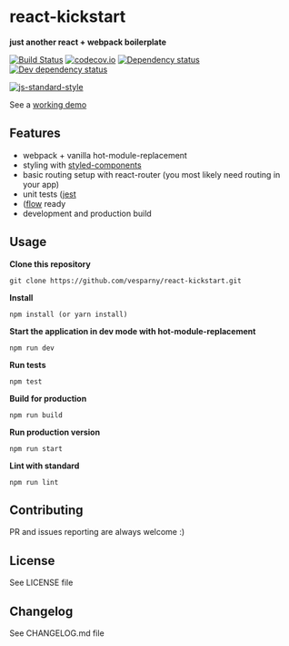 # react-kickstart
**just another react + webpack boilerplate**

[![Build Status](https://travis-ci.org/vesparny/react-kickstart.svg)](https://travis-ci.org/vesparny/react-kickstart)
[![codecov.io](https://codecov.io/github/vesparny/react-kickstart/coverage.svg?branch=master)](https://codecov.io/github/vesparny/react-kickstart?branch=master)
[![Dependency status](https://david-dm.org/vesparny/react-kickstart/status.svg)](https://david-dm.org/vesparny/react-kickstart "Dependency status")
[![Dev dependency status](https://david-dm.org/vesparny/react-kickstart/dev-status.svg)](https://david-dm.org/vesparny/react-kickstart#info=devDependencies "Dev dependency status")

[![js-standard-style](https://cdn.rawgit.com/feross/standard/master/badge.svg)](https://github.com/feross/standard)

See a [working demo](http://vesparny.github.io/react-kickstart/)

## Features
* webpack + vanilla hot-module-replacement
* styling with [styled-components](https://github.com/styled-components/styled-components)
* basic routing setup with react-router (you most likely need routing in your app)
* unit tests ([jest](http://facebook.github.io/jest/)
* ([flow](http://facebook.github.io/flow/) ready
* development and production build

## Usage

**Clone this repository**
```
git clone https://github.com/vesparny/react-kickstart.git
```

**Install**
```
npm install (or yarn install)
```

**Start the application in dev mode with hot-module-replacement**
```
npm run dev
```

**Run tests**
```
npm test
```

**Build for production**
```
npm run build
```

**Run production version**
```
npm run start
```

**Lint with standard**
```
npm run lint
```

## Contributing

PR and issues reporting are always welcome :)

## License

See LICENSE file

## Changelog

See CHANGELOG.md file
